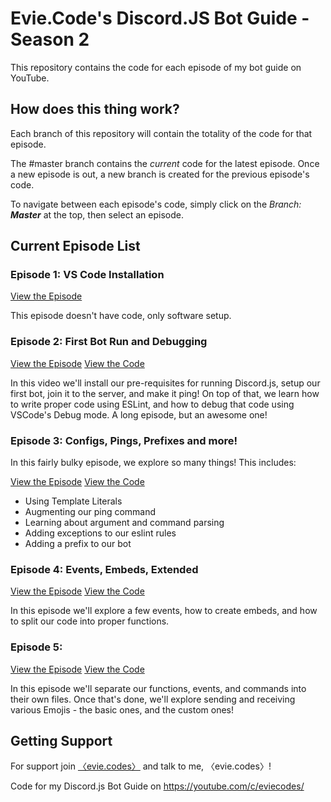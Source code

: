 # Evie.Code's Discord.JS Bot Guide - Season 2

This repository contains the code for each episode of my bot guide on YouTube.

## How does this thing work? 

Each branch of this repository will contain the totality of the code for that episode. 

The #master branch contains the *current* code for the latest episode. Once a new episode is out, a new branch is created for the previous episode's code. 

To navigate between each episode's code, simply click on the *Branch: **Master*** at the top, then select an episode.

## Current Episode List

### Episode 1: VS Code Installation

[View the Episode](https://www.youtube.com/watch?v=xFjBpYdoae0)

This episode doesn't have code, only software setup. 

### Episode 2: First Bot Run and Debugging

[View the Episode](https://www.youtube.com/watch?v=etdUSPR84XM)
[View the Code](https://github.com/eslachance/bot-guide/tree/episode-2)

In this video we'll install our pre-requisites for running Discord.js, setup our first bot, join it to the server, and make it ping! On top of that, we learn how to write proper code using ESLint, and how to debug that code using VSCode's Debug mode. A long episode, but an awesome one!

### Episode 3: Configs, Pings, Prefixes and more!

In this fairly bulky episode, we explore so many things! This includes: 

[View the Episode](https://www.youtube.com/watch?v=nnE6aZNz4P4)
[View the Code](https://github.com/eslachance/bot-guide/tree/episode-3)

* Using Template Literals
* Augmenting our ping command
* Learning about argument and command parsing
* Adding exceptions to our eslint rules
* Adding a prefix to our bot

### Episode 4: Events, Embeds, Extended

[View the Episode](https://www.youtube.com/watch?v=O3QTjojKWP4)
[View the Code](https://github.com/eslachance/bot-guide/tree/episode-4)

In this episode we'll explore a few events, how to create embeds, and how to split our code into proper functions.

### Episode 5: 

[View the Episode](https://www.youtube.com/watch?v=x6UUsOK37FY)
[View the Code](https://github.com/eslachance/bot-guide/tree/episode-5)

In this episode we'll separate our functions, events, and commands into their own files. Once that's done, we'll explore sending and receiving various Emojis - the basic ones, and the custom ones!

## Getting Support

For support join [〈evie.codes〉](https://discord.gg/PhT8scR) and talk to me, 〈evie.codes〉!

Code for my Discord.js Bot Guide on https://youtube.com/c/eviecodes/
